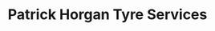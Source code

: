 ---
title: "Patrick Horgan Tyre Services"
url: /bandon/patrick-horgan-tyre-services/
shop: tyres
---